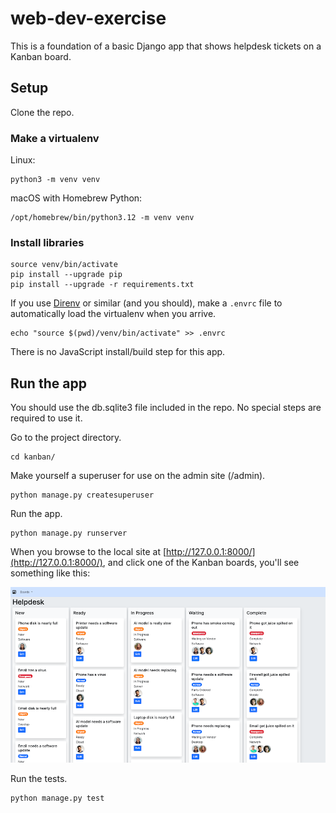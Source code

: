 # web-dev-exercise

This is a foundation of a basic Django app that shows helpdesk tickets on a Kanban board.

## Setup

Clone the repo.

### Make a virtualenv

Linux:

```
python3 -m venv venv
```

macOS with Homebrew Python:

```
/opt/homebrew/bin/python3.12 -m venv venv
```

### Install libraries

```
source venv/bin/activate
pip install --upgrade pip
pip install --upgrade -r requirements.txt
```

If you use [Direnv](https://direnv.net/) or similar (and you should), make a `.envrc` file to automatically load the virtualenv when you arrive.

```
echo "source $(pwd)/venv/bin/activate" >> .envrc
```

There is no JavaScript install/build step for this app.

## Run the app

You should use the db.sqlite3 file included in the repo. No special steps are required to use it.

Go to the project directory.

```
cd kanban/
```

Make yourself a superuser for use on the admin site (/admin).

```
python manage.py createsuperuser
```

Run the app.
```
python manage.py runserver
```

When you browse to the local site at [http://127.0.0.1:8000/](http://127.0.0.1:8000/), and click one of the Kanban boards, you'll see something like this:

![Kanban board](screenshot.png)

Run the tests.

```
python manage.py test
```


